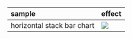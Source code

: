 |sample | effect|
| :------------- | :------------- |
|horizontal stack bar chart|![](https://i.imgur.com/G2BqPkh.png) |
